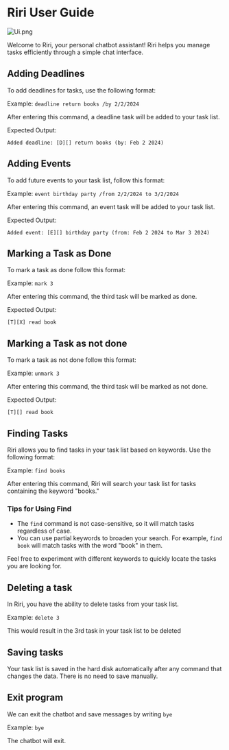 # Riri User Guide

![Ui.png](https://Rishit02.github.io/ip/Ui.png)

Welcome to Riri, your personal chatbot assistant! Riri helps you manage tasks efficiently through a simple chat interface.

## Adding Deadlines

To add deadlines for tasks, use the following format:

Example: `deadline return books /by 2/2/2024`

After entering this command, a deadline task will be added to your task list.

Expected Output:

```
Added deadline: [D][] return books (by: Feb 2 2024)
```

## Adding Events

To add future events to your task list, follow this format:

Example: `event birthday party /from 2/2/2024 to 3/2/2024`

After entering this command, an event task will be added to your task list.

Expected Output:

```
Added event: [E][] birthday party (from: Feb 2 2024 to Mar 3 2024)
```

## Marking a Task as Done

To mark a task as done follow this format:

Example: `mark 3`

After entering this command, the third task will be marked as done.

Expected Output:

```
[T][X] read book
```

## Marking a Task as not done

To mark a task as not done follow this format:

Example: `unmark 3`

After entering this command, the third task will be marked as not done.

Expected Output:

```
[T][] read book
```

## Finding Tasks

Riri allows you to find tasks in your task list based on keywords. Use the following format:

Example: `find books`

After entering this command, Riri will search your task list for tasks containing the keyword "books."

### Tips for Using Find

- The `find` command is not case-sensitive, so it will match tasks regardless of case.
- You can use partial keywords to broaden your search. For example, `find book` will match tasks with the word "book" in them.

Feel free to experiment with different keywords to quickly locate the tasks you are looking for.

## Deleting a task

In Riri, you have the ability to delete tasks from your task list.

Example: `delete 3`

This would result in the 3rd task in your task list to be deleted


## Saving tasks

Your task list is saved in the hard disk automatically after any command that changes the data. There is no need to save manually.


## Exit program

We can exit the chatbot and save messages by writing `bye`

Example: `bye`

The chatbot will exit.
